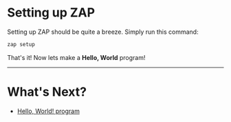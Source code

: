 # Setting up ZAP

Setting up ZAP should be quite a breeze. Simply run this command:

```sh
zap setup
```

That's it! Now lets make a **Hello, World** program!

---

# What's Next?

- [Hello, World! program](/getting_started/hello_world.md)